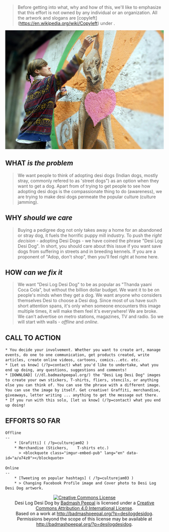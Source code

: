 <!--

Title: Desi Log, Desi Dog (Indian version of "Adopt, don't shop")
Scripts: 
- //s.imgur.com/min/embed.js

-->

> Before getting into what, why and how of this, we'll like to emphasize that this effort is not owned by any individual or an organization. All the artwork and slogans are [copyleft] (https://en.wikipedia.org/wiki/Copyleft) under .

![qobm0bb.jpg](/images/qobm0bb.jpg)

WHAT _is the problem_
-----
> We want people to think of adopting desi dogs (Indian dogs, mostly stray, commonly refered to as 'street dogs") as an option when they want to get a dog. Apart from of trying to get people to see how adopting desi dogs is the compassionate thing to do (awareness), we are trying to make desi dogs permeate the popular culture (culture jamming).

WHY _should we care_
-----
> Buying a pedigree dog not only takes away a home for an abandoned or stray dog, it fuels the horrific puppy mill industry. To push the _right decision_ - adopting Desi Dogs - we have coined the phrase "Desi Log Desi Dog". In short, you should care about this issue if you want save dogs from suffering in streets and in breeding kennels.  If you are a proponent of "Adop, don't shop", then you'll feel right at home here.

HOW _can we fix it_
-------
> We want "Desi Log Desi Dog" to be as popular as "Thanda yaani Coca Cola", but without the billion dollar budget. We want it to be on people's minds when they get a dog. We want anyone who considers themselves Desi to choose a Desi dog. Since most of us have such short attention spans, it's only when someone encounters this image multiple times, it will make them feel it's everywhere! We are broke. We can't advertise on metro stations, magazines, TV and radio. So we will start with walls - _offline_ and _online_.

CALL TO ACTION 
-----
	* You decide your involvement. Whether you want to create art, manage events, do one to one communication, get products created, write articles, create online videos, cartoons, comics...etc. etc.
	* [Let us know] (/?p=contact) what you'd like to undertake, what you end up doing, any questions, suggestions and comments! 
	* [DOWNLOAD] (//dl.badmashpeepal.org/) the "Desi Log Desi Dog" images to create your own stickers, T-shirts, fliers, stencils, or anything else you can think of. You can use the phrase with a different image. You can use the image by itself. Get creative! Graffiti, merchandise, giveaways, letter writing ... anything to get the message out there.
	* If you run with this solo, [let us know] (/?p=contact) what you end up doing! 

EFFORTS SO FAR
----
	Offline
	--
		* [Grafitti] ( /?p=culturejam02 ) 
		* Merchandise (Stickers,	T-shirts etc.)
		  > <blockquote class="imgur-embed-pub" lang="en" data-id="a/u74z0"></blockquote>

	Online
	--
		* [Tweeting on popular hashtags] ( /?p=culturejam03 )
		* > Changing Facebook Profile image and Cover photo to Desi Log Desi Dog artwork.

<center><a rel="license" href="http://creativecommons.org/licenses/by/4.0/"><img alt="Creative Commons License" style="border-width:0; width: 88px;" src="https://i.creativecommons.org/l/by/4.0/88x31.png" /></a><br /><span xmlns:dct="http://purl.org/dc/terms/" property="dct:title">Desi Log Desi Dog</span> by <a xmlns:cc="http://creativecommons.org/ns#" href="http://badmashpeepal.org/?p=desilogdesidog" property="cc:attributionName" rel="cc:attributionURL">Badmash Peepal</a> is licensed under a <a rel="license" href="http://creativecommons.org/licenses/by/4.0/">Creative Commons Attribution 4.0 International License</a>.<br />Based on a work at <a xmlns:dct="http://purl.org/dc/terms/" href="http://badmashpeepal.org/?p=desilogdesidog" rel="dct:source">http://badmashpeepal.org/?p=desilogdesidog</a>.<br />Permissions beyond the scope of this license may be available at <a xmlns:cc="http://creativecommons.org/ns#" href="http://badmashpeepal.org/?p=desilogdesidog" rel="cc:morePermissions">http://badmashpeepal.org/?p=desilogdesidog</a>.</center>


    
<!--
FAQ

CONTACT us to buy our Desi Log Desi Dog T-shirts at cost. You can them mark up to sell at your organization's event or just buy them for you and your friends.

SEND us a picture of your own Desi Log Desi Dog creations!

collaboartion - gist?  mailing list? trello? .. anything but fb group!

tactics - make videos,  spoof ebooks, spoof videos! repurpose videos

sukriti, supriya, shivani, meredith?

-->
